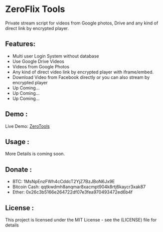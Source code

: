 # ZeroFlix Tools 
Private stream script for videos from Google photos, Drive and any kind of direct link by encrypted player.<br>

## Features:<br>
<ul>
  <li>Multi user Login System without database<br></li>
  <li>Use Google Drive Videos<br></li>  
  <li>Videos from Google Photos<br></li>
  <li>Any kind of direct video link by encrypted player with iframe/embed.<br></li>
  <li>Download Video from Facebook directly or you can also stream by encrypted player<br></li>
  <li>Up Coming...<br></li>
  <li>Up Coming...<br></li>
  <li>Up Coming...<br></li>
  </ul>  

## Demo :<br>
Live Demo: <a target="_blank" href="https://zerotools.herokuapp.com">ZeroTools</a>

## Usage :<br>
More Details is coming soon.

## Donate :<br>
* BTC: 1MsNpEnzFWh4cCddcT2YjZ7BzJBoN6Jx9E <br>
* Bitcoin Cash: qqtkwdmh8anqmar8xacmpt904k8rtj6kaycr3xak87 <br>
* Ether: 0x26c3b5166e264722df07e3fea970493472ed6b4f

## License :<br>
This project is licensed under the MIT License - see the (LICENSE) file for details
